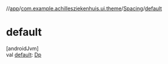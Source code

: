 //[app](../../../index.md)/[com.example.achillesziekenhuis.ui.theme](../index.md)/[Spacing](index.md)/[default](default.md)

# default

[androidJvm]\
val [default](default.md): [Dp](https://developer.android.com/reference/kotlin/androidx/compose/ui/unit/Dp.html)
